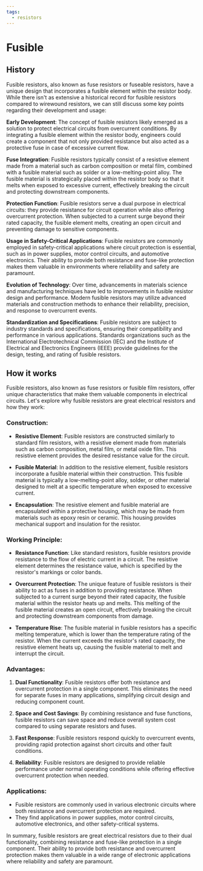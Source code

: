 ```yaml
---
tags:
  - resistors
---
```


# Fusible

## History

Fusible resistors, also known as fuse resistors or fuseable resistors, have a unique design that incorporates a fusible element within the resistor body. While there isn't as extensive a historical record for fusible resistors compared to wirewound resistors, we can still discuss some key points regarding their development and usage:

**Early Development**: The concept of fusible resistors likely emerged as a solution to protect electrical circuits from overcurrent conditions. By integrating a fusible element within the resistor body, engineers could create a component that not only provided resistance but also acted as a protective fuse in case of excessive current flow.

**Fuse Integration**: Fusible resistors typically consist of a resistive element made from a material such as carbon composition or metal film, combined with a fusible material such as solder or a low-melting-point alloy. The fusible material is strategically placed within the resistor body so that it melts when exposed to excessive current, effectively breaking the circuit and protecting downstream components.

**Protection Function**: Fusible resistors serve a dual purpose in electrical circuits: they provide resistance for circuit operation while also offering overcurrent protection. When subjected to a current surge beyond their rated capacity, the fusible element melts, creating an open circuit and preventing damage to sensitive components.

**Usage in Safety-Critical Applications**: Fusible resistors are commonly employed in safety-critical applications where circuit protection is essential, such as in power supplies, motor control circuits, and automotive electronics. Their ability to provide both resistance and fuse-like protection makes them valuable in environments where reliability and safety are paramount.

**Evolution of Technology**: Over time, advancements in materials science and manufacturing techniques have led to improvements in fusible resistor design and performance. Modern fusible resistors may utilize advanced materials and construction methods to enhance their reliability, precision, and response to overcurrent events.

**Standardization and Specifications**: Fusible resistors are subject to industry standards and specifications, ensuring their compatibility and performance in various applications. Standards organizations such as the International Electrotechnical Commission (IEC) and the Institute of Electrical and Electronics Engineers (IEEE) provide guidelines for the design, testing, and rating of fusible resistors.

## How it works

Fusible resistors, also known as fuse resistors or fusible film resistors, offer unique characteristics that make them valuable components in electrical circuits. Let's explore why fusible resistors are great electrical resistors and how they work:

### Construction:
- **Resistive Element**: Fusible resistors are constructed similarly to standard film resistors, with a resistive element made from materials such as carbon composition, metal film, or metal oxide film. This resistive element provides the desired resistance value for the circuit.

- **Fusible Material**: In addition to the resistive element, fusible resistors incorporate a fusible material within their construction. This fusible material is typically a low-melting-point alloy, solder, or other material designed to melt at a specific temperature when exposed to excessive current.

- **Encapsulation**: The resistive element and fusible material are encapsulated within a protective housing, which may be made from materials such as epoxy resin or ceramic. This housing provides mechanical support and insulation for the resistor.

### Working Principle:
- **Resistance Function**: Like standard resistors, fusible resistors provide resistance to the flow of electric current in a circuit. The resistive element determines the resistance value, which is specified by the resistor's markings or color bands.

- **Overcurrent Protection**: The unique feature of fusible resistors is their ability to act as fuses in addition to providing resistance. When subjected to a current surge beyond their rated capacity, the fusible material within the resistor heats up and melts. This melting of the fusible material creates an open circuit, effectively breaking the circuit and protecting downstream components from damage.

- **Temperature Rise**: The fusible material in fusible resistors has a specific melting temperature, which is lower than the temperature rating of the resistor. When the current exceeds the resistor's rated capacity, the resistive element heats up, causing the fusible material to melt and interrupt the circuit.

### Advantages:
1. **Dual Functionality**: Fusible resistors offer both resistance and overcurrent protection in a single component. This eliminates the need for separate fuses in many applications, simplifying circuit design and reducing component count.

2. **Space and Cost Savings**: By combining resistance and fuse functions, fusible resistors can save space and reduce overall system cost compared to using separate resistors and fuses.

3. **Fast Response**: Fusible resistors respond quickly to overcurrent events, providing rapid protection against short circuits and other fault conditions.

4. **Reliability**: Fusible resistors are designed to provide reliable performance under normal operating conditions while offering effective overcurrent protection when needed. 

### Applications:
- Fusible resistors are commonly used in various electronic circuits where both resistance and overcurrent protection are required. 
- They find applications in power supplies, motor control circuits, automotive electronics, and other safety-critical systems.

In summary, fusible resistors are great electrical resistors due to their dual functionality, combining resistance and fuse-like protection in a single component. Their ability to provide both resistance and overcurrent protection makes them valuable in a wide range of electronic applications where reliability and safety are paramount.